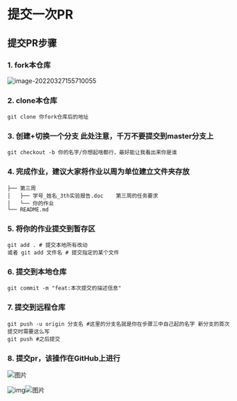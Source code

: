 # 提交一次PR

## 提交PR步骤

### 1. fork本仓库

![image-20220327155710055](https://gitee.com/jin-xiaoxin/typora-img/raw/master/image-20220327155710055.png)

### 2. clone本仓库
```git
git clone 你fork仓库后的地址
```
### 3. 创建+切换一个分支 此处注意，千万不要提交到master分支上
`git checkout -b 你的名字/你想起啥都行，最好能让我看出来你是谁`
### 4. 完成作业，建议大家将作业以周为单位建立文件夹存放
```
├── 第三周
│   ├── 学号_姓名_3th实验报告.doc    第三周的任务要求
│   └── 你的作业                     
└── README.md
```
### 5. 将你的作业提交到暂存区
```git
git add . # 提交本地所有改动
或者 git add 文件名 # 提交指定的某个文件
```
### 6. 提交到本地仓库
```
git commit -m "feat:本次提交的描述信息"
```
### 7. 提交到远程仓库
```
git push -u origin 分支名 #这里的分支名就是你在步骤三中自己起的名字 新分支的首次提交时需要这么写
git push #之后提交
```
### 8. 提交pr，该操作在GitHub上进行

![图片](https://camo.githubusercontent.com/c7830036cbb31951767fb29036a8295e47f07ffe8fed281947362a02a0823a7c/68747470733a2f2f696d672e63646e2e737567617261742e746f702f6d64496d672f4d54597a4d44497a4e5449784e7a51354e513d3d363330323335323137343935)

![img](https://gitee.com/jin-xiaoxin/typora-img/raw/master/BO%6082_%5D_0558%7BXW%7BXD2ESQA.png)![图片](https://camo.githubusercontent.com/2d7bbe4c934eca44c246dad0fadf1630588447952d37b8f82216436c15595064/68747470733a2f2f696d672e63646e2e737567617261742e746f702f6d64496d672f4d54597a4d44497a4e54517a4d6a4d304f513d3d363330323335343332333439)